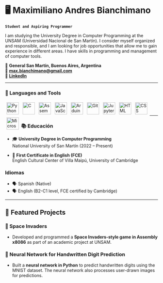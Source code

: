 # 🖥️ Maximiliano Andres Bianchimano

**`Student and Aspiring Programmer`**

I am studying the University Degree in Computer Programming at the UNSAM (Universidad Nacional de San Martín). I consider myself organized and responsible, and I am looking for job opportunities that allow me to gain experience in different areas. I have skills in programming and management of computer tools.

📍 **General San Martín, Buenos Aires, Argentina**  
📧 **[max.bianchimano@gmail.com](mailto:max.bianchimano@gmail.com)**  
🔗 **[LinkedIn](https://linkedin.com/in/maximiliano-andres-bianchimano)**

---

### 🧰 Languages and Tools

<div>
    <img align="left" alt="Python" width="40px" style="padding: 5px;" src="https://cdn.jsdelivr.net/gh/devicons/devicon/icons/python/python-original.svg" />
    <img align="left" alt="C" width="40px" style="padding: 5px;" src="https://cdn.jsdelivr.net/gh/devicons/devicon/icons/c/c-original.svg" />
    <img align="left" alt="Assembler" width="40px" style="padding: 5px;" src="https://img.icons8.com/color/48/assembly.png" />
    <img align="left" alt="JavaScript" width="40px" style="padding: 5px;" src="https://cdn.jsdelivr.net/gh/devicons/devicon/icons/javascript/javascript-original.svg" />
    <img align="left" alt="Arduino" width="40px" style="padding: 5px;" src="https://cdn.jsdelivr.net/gh/devicons/devicon/icons/arduino/arduino-original.svg" />
    <img align="left" alt="Git" width="40px" style="padding: 5px;" src="https://cdn.jsdelivr.net/gh/devicons/devicon/icons/git/git-original.svg" />
    <img align="left" alt="Jupyter" width="40px" style="padding: 5px;" src="https://cdn.jsdelivr.net/gh/devicons/devicon/icons/jupyter/jupyter-original-wordmark.svg" />
    <img align="left" alt="HTML" width="40px" style="padding: 5px;" src="https://cdn.jsdelivr.net/gh/devicons/devicon/icons/html5/html5-original.svg" />
    <img align="left" alt="CSS" width="40px" style="padding: 5px;" src="https://cdn.jsdelivr.net/gh/devicons/devicon/icons/css3/css3-original.svg" />
    <img align="left" alt="Microsoft Office" width="40px" style="padding: 5px;" src="https://img.icons8.com/color/48/000000/microsoft-office-2019.png" />
</div>  
<br><br>

---

### 📚 Educación

- 🎓 **University Degree in Computer Programming**  
   National University of San Martín (2022 – Present)

- 📜 **First Certificate in English (FCE)**  
   English Cultural Center of Villa Maipú, University of Cambridge

### Idiomas

- 🗣️ Spanish (Native)
- 🗣️ English (B2-C1 level, FCE certified by Cambridge)

---

## 🌟 Featured Projects

### 🚀 Space Invaders

- Developed and programmed a **Space Invaders-style game in Assembly x8086** as part of an academic project at UNSAM.

### 🤖 Neural Network for Handwritten Digit Prediction

- Built a **neural network in Python** to predict handwritten digits using the MNIST dataset. The neural network also processes user-drawn images for predictions.
